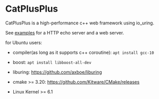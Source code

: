 # CatPlusPlus
CatPlusPlus is a high-performance c++ web framework using io_uring.

See [examples](https://github.com/chimaoshu/CatPlusPlus/tree/main/examples) for a HTTP echo server and a web server.

for Ubuntu users:

+ compiler(as long as it supports c++ coroutine): `apt install gcc-10`

+ boost: `apt install libboost-all-dev`

+ liburing: https://github.com/axboe/liburing

+ cmake >= 3.20: https://github.com/Kitware/CMake/releases

+ Linux Kernel >= 6.1